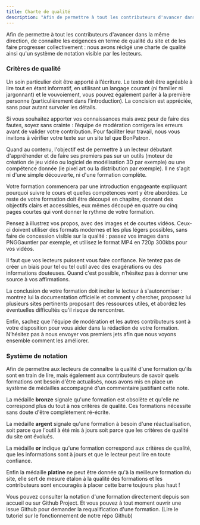 ```yaml
---
title: Charte de qualité
description: "Afin de permettre à tout les contributeurs d'avancer dans la même direction, de connaître les exigences en terme de qualité du site et de les faire progresser collectivement : nous avons rédigé une charte de qualité ainsi qu'un système de notation visible par les lecteurs."
---
```


Afin de permettre à tout les contributeurs d'avancer dans la même direction, de connaître les exigences en terme de qualité du site et de les faire progresser collectivement : nous avons rédigé une charte de qualité ainsi qu'un système de notation visible par les lecteurs.

### Critères de qualité

Un soin particulier doit être apporté à l’écriture. Le texte doit être agréable à lire tout en étant informatif, en utilisant un langage courant (ni familier ni jargonnant) et le vouvoiement, vous pouvez également parler à la première personne (particulièrement dans l'introduction). La concision est appréciée, sans pour autant survoler les détails.

Si vous souhaitez apporter vos connaissances mais avez peur de faire des fautes, soyez sans crainte : l’équipe de modération corrigera les erreurs avant de valider votre contribution. Pour faciliter leur travail, nous vous invitons à vérifier votre texte sur un site tel que BonPatron.

Quand au contenu, l'objectif est de permettre à un lecteur débutant d'appréhender et de faire ses premiers pas sur un outils (moteur de création de jeu vidéo ou logiciel de modélisation 3D par exemple) ou une compétence donnée (le pixel art ou la distribution par exemple). Il ne s'agit ni d'une simple découverte, ni d'une formation complète.

Votre formation commencera par une introduction engageante expliquant pourquoi suivre le cours et quelles compétences vont y être abordées. Le reste de votre formation doit être découpé en chapitre, donnant des objectifs clairs et accessibles, eux mêmes découpé en quatre ou cinq pages courtes qui vont donner le rythme de votre formation.

Pensez à illustrez vos propos, avec des images et de courtes vidéos. Ceux-ci doivent utiliser des formats modernes et les plus légers possibles, sans faire de concession visible sur la qualité : passez vos images dans PNGGauntler par exemple, et utilisez le format MP4 en 720p 300kbs pour vos vidéos.

Il faut que vos lecteurs puissent vous faire confiance. Ne tentez pas de créer un biais pour tel ou tel outil avec des exagérations ou des informations douteuses. Quand c'est possible, n’hésitez pas à donner une source à vos affirmations.

La conclusion de votre formation doit inciter le lecteur à s'autonomiser : montrez lui la documentation officielle et comment y chercher, proposez lui plusieurs sites pertinents proposant des ressources utiles, et abordez les éventuelles difficultés qu'il risque de rencontrer.

Enfin, sachez que l'équipe de modération et les autres contributeurs sont à votre disposition pour vous aider dans la rédaction de votre formation. N’hésitez pas à nous envoyer vos premiers jets afin que nous voyons ensemble comment les améliorer.

### Système de notation

Afin de permettre aux lecteurs de connaître la qualité d'une formation qu'ils sont en train de lire, mais également aux contributeurs de savoir quels formations ont besoin d'être actualisés, nous avons mis en place un système de médailles accompagné d'un commentaire justifiant cette note.

La médaille **bronze** signale qu'une formation est obsolète et qu'elle ne correspond plus du tout à nos critères de qualité. Ces formations nécessite sans doute d'être complètement ré-écrite.

La médaille **argent** signale qu'une formation à besoin d'une réactualisation, soit parce que l'outil à été mis à jours soit parce que les critères de qualité du site ont évolués.

La médaille **or** indique qu'une formation correspond aux critères de qualité, que les informations sont à jours et que le lecteur peut lire en toute confiance.

Enfin la médaille **platine** ne peut être donnée qu'à la meilleure formation du site, elle sert de mesure étalon à la qualité des formations et les contributeurs sont encouragés à placer cette barre toujours plus haut !

Vous pouvez consulter la notation d'une formation directement depuis son accueil ou sur Github Project. Et vous pouvez à tout moment ouvrir une issue Github pour demander la requalification d'une formation. (Lire le tutoriel sur le fonctionnement de notre répo Github)

